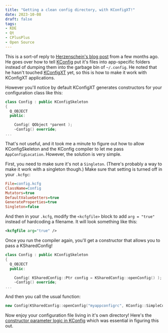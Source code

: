 ```yaml
---
title: "Getting a clean config directory, with KConfigXT!"
date: 2023-10-08
draft: false
tags:
- KDE
- Qt
- CPlusPlus
- Open Source
---
```


This is a sort-of reply to [Herzenschein's blog post](https://rabbitictranslator.com/kconfig/) from a few months ago. He goes over how to tell [KConfig](https://api.kde.org/frameworks/kconfig/html/) put it's files into app-specific folders instead of dumping them into the garbage bin of `~/.config`. He noted that he hasn't touched [KConfigXT](https://develop.kde.org/docs/features/configuration/kconfig_xt/) yet, so this is how to make it work with KConfigXT applications.

However you'll notice by default KConfigXT generates constructors for your configuration class like this:

```cpp
class Config : public KConfigSkeleton
{
  Q_OBJECT
  public:

    Config( QObject *parent );
    ~Config() override;
...
```

That's not useful, and it took me a minute to figure out how to allow KConfigSkeleton and the KConfig compiler to let me pass `AppConfigLocation`. However, the solution is very simple.

First, you need to make sure it's not a `Singleton`. (There's probably a way to make it work with a singleton though.) Make sure that setting is turned off in your `.kcfgc`:

```ini
File=config.kcfg
ClassName=Config
Mutators=true
DefaultValueGetters=true
GenerateProperties=true
Singleton=false
```

And then in your `.kcfg`, modify the `<kcfgfile>` block to add `arg = "true"` instead of hardcoding a filename. It will look something like this:

```xml
<kcfgfile arg="true" />
```

Once you run the compiler again, you'll get a constructor that allows you to pass a KSharedConfig!

```cpp
class Config : public KConfigSkeleton
{
  Q_OBJECT
  public:

    Config( KSharedConfig::Ptr config = KSharedConfig::openConfig() );
    ~Config() override;
...
```

And then you call the usual function:

```cpp
new Config(KSharedConfig::openConfig("myappconfigrc", KConfig::SimpleConfig, QStandardPaths::AppConfigLocation));
```

Now enjoy your configuration file living in it's own directory! Here's the [constructor parameter logic in KConfig](https://invent.kde.org/frameworks/kconfig/-/blob/master/src/kconfig_compiler/KConfigSourceGenerator.cpp?ref_type=heads#L212) which was essential in figuring this out.
